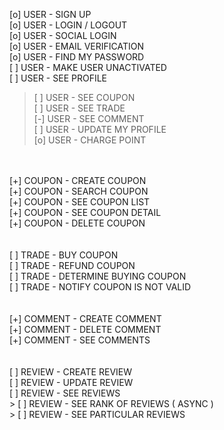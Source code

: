 [o] USER - SIGN UP<br>
[o] USER - LOGIN / LOGOUT<br>
[o] USER - SOCIAL LOGIN<br>
[o] USER - EMAIL VERIFICATION <br>
[o] USER - FIND MY PASSWORD<br>
[ ] USER - MAKE USER UNACTIVATED<br>
[ ] USER - SEE PROFILE<br>
> [ ] USER - SEE COUPON<br>
> [ ] USER - SEE TRADE<br>
> [-] USER - SEE COMMENT<br>
[ ] USER - UPDATE MY PROFILE<br>
[o] USER - CHARGE POINT<br>
<br>
<br>
[+] COUPON - CREATE COUPON<br>
[+] COUPON - SEARCH COUPON<br>
[+] COUPON - SEE COUPON LIST<br>
[+] COUPON - SEE COUPON DETAIL<br>
[+] COUPON - DELETE COUPON<br>
<br>
<br>
[ ] TRADE - BUY COUPON<br>
[ ] TRADE - REFUND COUPON<br>
[ ] TRADE - DETERMINE BUYING COUPON<br>
[ ] TRADE - NOTIFY COUPON IS NOT VALID<br>
<br>
<br>
[+] COMMENT - CREATE COMMENT<br>
[+] COMMENT - DELETE COMMENT<br>
[+] COMMENT - SEE COMMENTS<br>
<br>
<br>
[ ] REVIEW - CREATE REVIEW<br>
[ ] REVIEW - UPDATE REVIEW<br>
[ ] REVIEW - SEE REVIEWS<br>
> [ ] REVIEW - SEE RANK OF REVIEWS ( ASYNC )<br>
> [ ] REVIEW - SEE PARTICULAR REVIEWS<br>